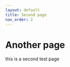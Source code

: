 ```yaml
---
layout: default
title: Second page
nav_order: 2
---
```


# Another page

this is a second test page
